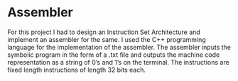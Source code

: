 # Assembler

For this project I had to design an Instruction Set Architecture and implement an assembler for the same. I used the C++ programming language for the implementation of the assembler. The assembler inputs the symbolic program in the form of a .txt file and outputs the machine code representation as a string of 0’s and 1’s on the terminal. The instructions are fixed length instructions of length 32 bits each. 
